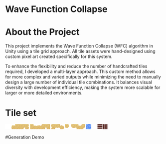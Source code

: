 Wave Function Collapse
========================

# About the Project

This project implements the Wave Function Collapse (WFC) algorithm in Unity using a tile grid approach. All tile assets were hand-designed using custom pixel art created specifically for this system.

To enhance the flexibility and reduce the number of handcrafted tiles required, I developed a multi-layer approach. This custom method allows for more complex and varied outputs while minimizing the need to manually design a large number of individual tile combinations. It balances visual diversity with development efficiency, making the system more scalable for larger or more detailed environments.

# Tile set
![Middle TileSet](Assets/Materials/Mid%20Tiles/landTileMap.png "Middle TileSet")
![Bot TileSet](Assets/Materials/Bot%20Tiles/bottomTileMap.png "Bot TileSet")
![Top TileSet](Assets/Materials/Top%20Tiles/TopTileMap.png "Top TileSet")

#Generation Demo
